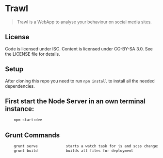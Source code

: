 # Trawl
>   Trawl is a WebApp to analyse your behaviour on social media sites.


## License

Code is licensed under ISC. Content is licensed under CC-BY-SA 3.0. See the LICENSE file for details.


## Setup

After cloning this repo you need to run `npm install` to install all the needed dependencies.

## First start the Node Server in an own terminal instance:
```bash          
    npm start:dev
```

## Grunt Commands 
```bash          
    grunt serve             starts a watch task for js and scss changes
    grunt build             builds all files for deployment
```


